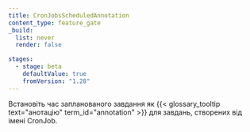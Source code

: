 ```yaml
---
title: CronJobsScheduledAnnotation
content_type: feature_gate
_build:
  list: never
  render: false

stages:
  - stage: beta
    defaultValue: true
    fromVersion: "1.28"
---
```

Встановіть час запланованого завдання як {{< glossary_tooltip text="анотацію" term_id="annotation" >}} для завдань, створених від імені CronJob.
